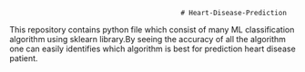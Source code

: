                                              # Heart-Disease-Prediction
This repository contains python file which consist of many ML classification algorithm using sklearn library.By seeing the accuracy of all the algorithm one can easily identifies which algorithm is best for prediction heart disease patient.                                          
